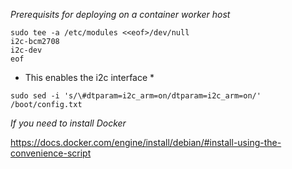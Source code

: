 *Prerequisits for deploying on a container worker host*

```
sudo tee -a /etc/modules <<eof>/dev/null
i2c-bcm2708
i2c-dev
eof
```
* This enables the i2c interface *

```
sudo sed -i 's/\#dtparam=i2c_arm=on/dtparam=i2c_arm=on/' /boot/config.txt
```

*If you need to install Docker*

https://docs.docker.com/engine/install/debian/#install-using-the-convenience-script